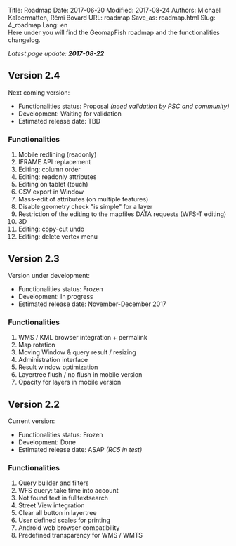 Title: Roadmap
Date: 2017-06-20
Modified: 2017-08-24
Authors: Michael Kalbermatten, Rémi Bovard
URL: roadmap
Save_as: roadmap.html
Slug: 4_roadmap
Lang: en
<br />
Here under you will find the GeomapFish roadmap and the functionalities changelog.

*Latest page update: **2017-08-22***

## Version 2.4

Next coming version:

* Functionalities status: Proposal *(need validation by PSC and community)*
* Development: Waiting for validation
* Estimated release date: TBD

### Functionalities

1. Mobile redlining (readonly)
2. IFRAME API replacement
3. Editing: column order
4. Editing: readonly attributes
5. Editing on tablet (touch)
6. CSV export in Window
7. Mass-edit of attributes (on multiple features)
8. Disable geometry check "is simple" for a layer
9. Restriction of the editing to the mapfiles DATA requests (WFS-T editing)
10. 3D
11. Editing: copy-cut undo
12. Editing: delete vertex menu

## Version 2.3

Version under development:

* Functionalities status: Frozen
* Development: In progress
* Estimated release date: November-December 2017

### Functionalities

1. WMS / KML browser integration + permalink
2. Map rotation
3. Moving Window & query result / resizing
4. Administration interface
5. Result window optimization
6. Layertree flush / no flush in mobile version
7. Opacity for layers in mobile version

## Version 2.2

Current version:

* Functionalities status: Frozen
* Development: Done
* Estimated release date: ASAP *(RC5 in test)*

### Functionalities

1. Query builder and filters
2. WFS query: take time into account
3. Not found text in fulltextsearch
4. Street View integration
5. Clear all button in layertree
6. User defined scales for printing
7. Android web browser compatibility
8. Predefined transparency for WMS / WMTS

